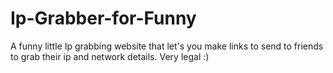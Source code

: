 # Ip-Grabber-for-Funny

A funny little Ip grabbing website that let's you make links to send to friends to grab their ip and network details. Very legal :)
